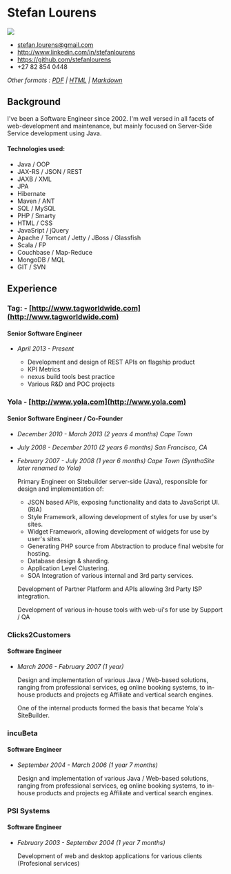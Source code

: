 # Stefan Lourens

![](http://m.c.lnkd.licdn.com/mpr/pub/image-pOKYY8vt6VMHHBXofurm3dEw1Snv9Objrbrgbmk21lQ1LqV1pOKgq0Yt1YkEybQJfdKv/stefan-lourens.jpg) 

 * <stefan.lourens@gmail.com>
 * <http://www.linkedin.com/in/stefanlourens>
 * <https://github.com/stefanlourens>
 * +27 82 854 0448


 _Other formats : [PDF](http://stefanlourens.github.io/resume/resume.pdf) | [HTML](http://stefanlourens.github.io/resume/resume.html) | [Markdown](http://stefanlourens.github.io/resume/resume.md)_


## Background

I've been a Software Engineer since 2002. I'm well versed in all facets of web-development and maintenance, but mainly focused on Server-Side Service development using Java. 

#### Technologies used:

* Java / OOP
* JAX-RS / JSON / REST
* JAXB / XML
* JPA
* Hibernate
* Maven / ANT
* SQL / MySQL
* PHP / Smarty
* HTML / CSS
* JavaSript / jQuery
* Apache / Tomcat / Jetty / JBoss / Glassfish
* Scala / FP
* Couchbase / Map-Reduce
* MongoDB / MQL
* GIT / SVN



## Experience

### Tag: - [http://www.tagworldwide.com](http://www.tagworldwide.com)

#### Senior Software Engineer
* _April 2013 - Present_

    * Development and design of REST APIs on flagship product
    * KPI Metrics
    * nexus build tools best practice
    * Various R&D and POC projects 


### Yola - [http://www.yola.com](http://www.yola.com)

#### Senior Software Engineer / Co-Founder 
* _December 2010 - March 2013 (2 years 4 months) Cape Town_
* _July 2008 - December 2010 (2 years 6 months) San Francisco, CA_
* _February 2007 - July 2008 (1 year 6 months) Cape Town (SynthaSite later renamed to Yola)_
    
 
    Primary Engineer on Sitebuilder server-side (Java), responsible for design and implementation of:
    
    * JSON based APIs, exposing functionality and data to JavaScript UI. (RIA)
    * Style Framework, allowing development of styles for use by user's sites.
    * Widget Framework, allowing development of widgets for use by user's sites.
    * Generating PHP source from Abstraction to produce final website for hosting.
    * Database design & sharding.
    * Application Level Clustering.
    * SOA Integration of various internal and 3rd party services.

    Development of Partner Platform and APIs allowing 3rd Party ISP integration.
    
    Development of various in-house tools with web-ui's for use by Support / QA


### Clicks2Customers 

#### Software Engineer
* _March 2006 - February 2007 (1 year)_

    Design and implementation of various Java / Web-based solutions, ranging from professional services, eg online booking systems, to in-house products and projects eg Affiliate and vertical search engines. 
    
    One of the internal products formed the basis that became Yola's SiteBuilder.


### incuBeta
#### Software Engineer
* _September 2004 - March 2006 (1 year 7 months)_

    Design and implementation of various Java / Web-based solutions, ranging from professional services, eg online booking systems, to in-house products and projects eg Affiliate and vertical search engines.

### PSI Systems
#### Software Engineer
* _February 2003 - September 2004 (1 year 7 months)_

    Development of web and desktop applications for various clients (Profesional services)
